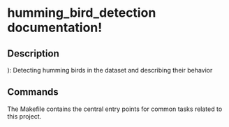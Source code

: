# humming_bird_detection documentation!

## Description

): Detecting humming birds in the dataset and describing their behavior

## Commands

The Makefile contains the central entry points for common tasks related to this project.

